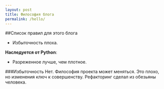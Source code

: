 ```yaml
---
layout: post
title: Философия блога
permalink: /hello/
---
```



##Список правил для этого блога

  - Избыточность плоха.

**Наследуется от Python**:

  - Разреженное лучше, чем плотное.

###Избыточность
Нет. Философия проекта может меняться. Это плохо, но изменения ключ к совершенству. Рефакторинг сделал из обезьяны человека.



